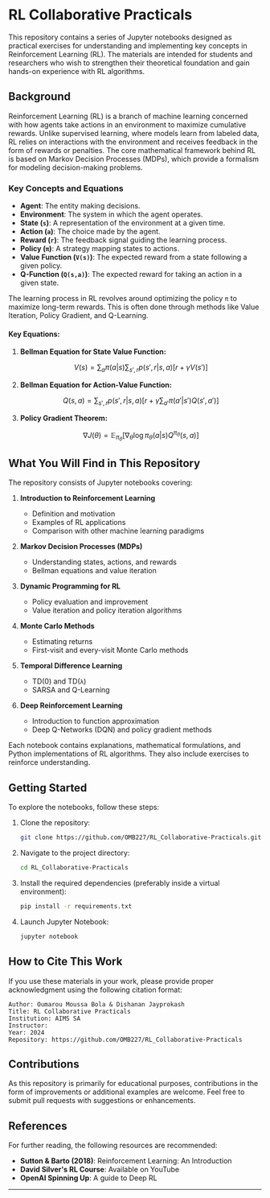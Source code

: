 # RL Collaborative Practicals

This repository contains a series of Jupyter notebooks designed as practical exercises for understanding and implementing key concepts in Reinforcement Learning (RL). The materials are intended for students and researchers who wish to strengthen their theoretical foundation and gain hands-on experience with RL algorithms.

## Background

Reinforcement Learning (RL) is a branch of machine learning concerned with how agents take actions in an environment to maximize cumulative rewards. Unlike supervised learning, where models learn from labeled data, RL relies on interactions with the environment and receives feedback in the form of rewards or penalties. The core mathematical framework behind RL is based on Markov Decision Processes (MDPs), which provide a formalism for modeling decision-making problems.

### Key Concepts and Equations

- **Agent**: The entity making decisions.
- **Environment**: The system in which the agent operates.
- **State (`s`)**: A representation of the environment at a given time.
- **Action (`a`)**: The choice made by the agent.
- **Reward (`r`)**: The feedback signal guiding the learning process.
- **Policy (`π`)**: A strategy mapping states to actions.
- **Value Function (`V(s)`)**: The expected reward from a state following a given policy.
- **Q-Function (`Q(s,a)`)**: The expected reward for taking an action in a given state.

The learning process in RL revolves around optimizing the policy `π` to maximize long-term rewards. This is often done through methods like Value Iteration, Policy Gradient, and Q-Learning.

#### Key Equations:

1. **Bellman Equation for State Value Function:**
   ```math
   V(s) = \sum_{a} \pi(a|s) \sum_{s', r} p(s', r|s, a) [ r + \gamma V(s') ]
   ```

2. **Bellman Equation for Action-Value Function:**
   ```math
   Q(s, a) = \sum_{s', r} p(s', r|s, a) [ r + \gamma \sum_{a'} \pi(a'|s') Q(s', a') ]
   ```

3. **Policy Gradient Theorem:**
   ```math
   \nabla J(\theta) = \mathbb{E}_{\pi_\theta} \left[ \nabla_\theta \log \pi_\theta(a|s) Q^{\pi_\theta}(s, a) \right]
   ```

## What You Will Find in This Repository

The repository consists of Jupyter notebooks covering:

1. **Introduction to Reinforcement Learning**
   - Definition and motivation
   - Examples of RL applications
   - Comparison with other machine learning paradigms

2. **Markov Decision Processes (MDPs)**
   - Understanding states, actions, and rewards
   - Bellman equations and value iteration

3. **Dynamic Programming for RL**
   - Policy evaluation and improvement
   - Value iteration and policy iteration algorithms

4. **Monte Carlo Methods**
   - Estimating returns
   - First-visit and every-visit Monte Carlo methods

5. **Temporal Difference Learning**
   - TD(0) and TD(`λ`)
   - SARSA and Q-Learning

6. **Deep Reinforcement Learning**
   - Introduction to function approximation
   - Deep Q-Networks (DQN) and policy gradient methods

Each notebook contains explanations, mathematical formulations, and Python implementations of RL algorithms. They also include exercises to reinforce understanding.

## Getting Started

To explore the notebooks, follow these steps:

1. Clone the repository:
   ```bash
   git clone https://github.com/OMB227/RL_Collaborative-Practicals.git
   ```

2. Navigate to the project directory:
   ```bash
   cd RL_Collaborative-Practicals
   ```

3. Install the required dependencies (preferably inside a virtual environment):
   ```bash
   pip install -r requirements.txt
   ```

4. Launch Jupyter Notebook:
   ```bash
   jupyter notebook
   ```

## How to Cite This Work

If you use these materials in your work, please provide proper acknowledgment using the following citation format:

```
Author: Oumarou Moussa Bola & Dishanan Jayprokash  
Title: RL Collaborative Practicals  
Institution: AIMS SA 
Instructor:  
Year: 2024 
Repository: https://github.com/OMB227/RL_Collaborative-Practicals  
```

## Contributions

As this repository is primarily for educational purposes, contributions in the form of improvements or additional examples are welcome. Feel free to submit pull requests with suggestions or enhancements.

## References

For further reading, the following resources are recommended:
- **Sutton & Barto (2018)**: Reinforcement Learning: An Introduction
- **David Silver's RL Course**: Available on YouTube
- **OpenAI Spinning Up**: A guide to Deep RL

---
